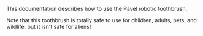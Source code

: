 This documentation describes how to use the Pavel robotic toothbrush.

Note that this toothbrush is totally safe to use for children, adults, pets, and wildlife, but it isn't safe for aliens!

